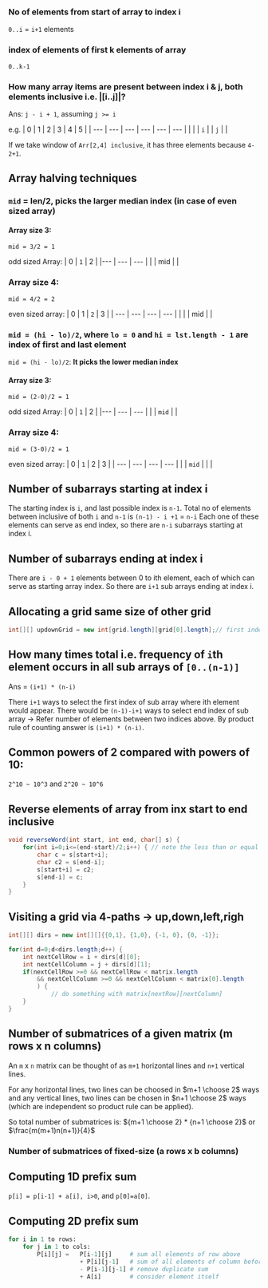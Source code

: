 
### No of elements from start of array to index i

`0..i` = `i+1` elements

### index of elements of first k elements of array

`0..k-1`

### How many array items are present between index i & j, both elements inclusive i.e. |[i..j]|?

Ans: `j - i + 1`, assuming `j >= i`

e.g.
| 0 | 1 | 2 | 3 | 4 | 5 |
| --- | --- | --- | --- | --- | --- |
|     |     | `i` |     | `j` |     |

If we take window of `Arr[2,4] inclusive`,
it has three elements because `4-2+1`.

## Array halving techniques

### `mid` = len/2, picks the larger median index (in case of even sized array)

#### Array size 3:
`mid = 3/2 = 1`

odd sized Array:
| 0 | `1` | 2 |
|--- | --- | --- |
| | mid | |

### Array size 4:
`mid = 4/2 = 2`

even sized array:
| 0 | 1 | `2` | 3 |
| --- | --- | --- | --- |
| | | mid | |

### `mid = (hi - lo)/2`, where `lo = 0` and `hi = lst.length - 1` are index of first and last element

`mid = (hi - lo)/2`: **It picks the lower median index** 

#### Array size 3:
`mid = (2-0)/2 = 1`

odd sized Array:
| 0 | `1` | 2 |
|--- | --- | --- |
| | `mid` | |

### Array size 4:
`mid = (3-0)/2 = 1`

even sized array:
| 0 | `1` | 2 | 3 |
| --- | --- | --- | --- |
| | `mid` | | |

## Number of subarrays starting at index i

The starting index is `i`, and last possible index is `n-1`.
Total no of elements between inclusive of both `i` and `n-1` is `(n-1) - i +1` = `n-i`
Each one of these elements can serve as end index, so there are `n-i` subarrays starting at index i.

## Number of subarrays ending at index i

There are `i - 0 + 1` elements between 0 to ith element, each of which can serve as starting array index.
So there are `i+1` sub arrays ending at index i.


## Allocating a grid same size of other grid

```java
int[][] updownGrid = new int[grid.length][grid[0].length];// first index is number of rows, second index is number of columns.
```

## How many times total i.e. frequency of `i`th element occurs in all sub arrays of `[0..(n-1)]`

Ans = `(i+1) * (n-i)`

There `i+1` ways to select the first index of sub array where ith element would appear.
There would be `(n-1)-i+1` ways to select end index of sub array -> Refer number of elements between two indices above.
By product rule of counting answer is `(i+1) * (n-i)`.

## Common powers of 2 compared with powers of 10:

`2^10 ~ 10^3` and `2^20 ~ 10^6`

## Reverse elements of array from inx start to end inclusive

```java
void reverseWord(int start, int end, char[] s) {        
    for(int i=0;i<=(end-start)/2;i++) { // note the less than or equal to
        char c = s[start+i];
        char c2 = s[end-i];
        s[start+i] = c2;
        s[end-i] = c;
    }
}
```

## Visiting a grid via 4-paths -> up,down,left,righ

```java
int[][] dirs = new int[][]{{0,1}, {1,0}, {-1, 0}, {0, -1}};

for(int d=0;d<dirs.length;d++) {
    int nextCellRow = i + dirs[d][0];
    int nextCellColumn = j + dirs[d][1];
    if(nextCellRow >=0 && nextCellRow < matrix.length
        && nextCellColumn >=0 && nextCellColumn < matrix[0].length
        ) {
            // do something with matrix[nextRow][nextColumn]
    }
}
```

## Number of submatrices of a given matrix (m rows x n columns)

An `m` x `n` matrix can be thought of as `m+1` horizontal lines and `n+1` vertical lines.

For any horizontal lines, two lines can be choosed in $m+1 \choose 2$ ways and any vertical lines, two lines can be chosen in $n+1 \choose 2$ ways (which are independent so product rule can be applied).

So total number of submatrices is: ${m+1 \choose 2} * {n+1 \choose 2}$ or $\frac{m(m+1)n(n+1)}{4}$


### Number of submatrices of fixed-size (a rows x b columns)


## Computing 1D prefix sum

`p[i] = p[i-1] + a[i], i>0`, and `p[0]=a[0]`.

## Computing 2D prefix sum

```py
for i in 1 to rows:
    for j in 1 to cols:
        P[i][j] =   P[i-1][j]     # sum all elements of row above 
                    + P[i][j-1]   # sum of all elements of column before
                    - P[i-1][j-1] # remove duplicate sum
                    + A[i]        # consider element itself
```